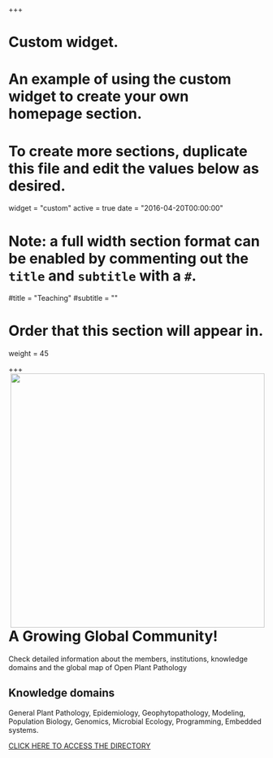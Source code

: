 +++
# Custom widget.
# An example of using the custom widget to create your own homepage section.
# To create more sections, duplicate this file and edit the values below as desired.
widget = "custom"
active = true
date = "2016-04-20T00:00:00"

# Note: a full width section format can be enabled by commenting out the `title` and `subtitle` with a `#`.
#title = "Teaching"
#subtitle = ""

# Order that this section will appear in.
weight = 45

+++
<a href="directory/"><img src = "/img/headers/opp-screen.png" width = 500px  align = right></a>
<h1>A Growing Global Community!</h3>

<p>Check detailed information about the members, institutions, knowledge domains and the global map of Open Plant Pathology </p>

<h2> Knowledge domains</h2>
General Plant Pathology, Epidemiology, Geophytopathology, Modeling, Population Biology, Genomics, Microbial Ecology, Programming, Embedded systems.

<p><a href="directory/" class="btn btn-primary btn-outline">CLICK HERE TO ACCESS THE DIRECTORY</a> </p>
